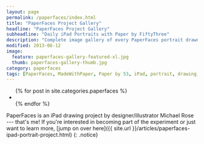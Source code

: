 ```yaml
---
layout: page
permalink: /paperfaces/index.html
title: "PaperFaces Project Gallery"
headline: "PaperFaces Project Gallery"
subheadline: "Daily iPad Portraits with Paper by FiftyThree"
description: "Complete image gallery of every PaperFaces portrait drawn by Michael Rose using Paper by 53."
modified: 2013-06-12
image: 
  feature: paperfaces-gallery-featured-xl.jpg
  thumb: paperfaces-gallery-thumb.jpg
category: paperfaces
tags: [PaperFaces, MadeWithPaper, Paper by 53, iPad, portrait, drawing, illustration, painting, Michael Rose, feature]
---
```


<ul class="recent-grid unstyled-list">
{% for post in site.categories.paperfaces %}
  <li><a href="{{ site.url }}{{ post.url }}" title="{{ post.title }}"><img src="{{ site.url }}/images/{{ post.thumb }}" alt="" /></a></li>
{% endfor %}
</ul>

PaperFaces is an iPad drawing project by designer/illustrator Michael Rose --- that's me! If you're interested in becoming part of the experiment or just want to learn more, [jump on over here]({{ site.url }}/articles/paperfaces-ipad-portrait-project.html)
{: .notice}